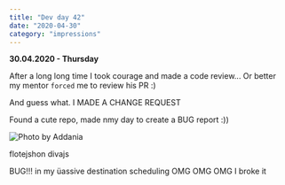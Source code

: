 ```yaml
---
title: "Dev day 42"
date: "2020-04-30"
category: "impressions"
---
```


**30.04.2020 - Thursday**

After a long long time I took courage and made a code review... Or better my mentor `forced` me to review his PR :)

And guess what. I MADE A CHANGE REQUEST

Found a cute repo, made nmy day to create a BUG report :))

<img src="https://i.imgur.com/bJKjDn6.png" alt="Photo by Addania" />

flotejshon divajs

BUG!!! in my üassive destination scheduling OMG OMG OMG I broke it
